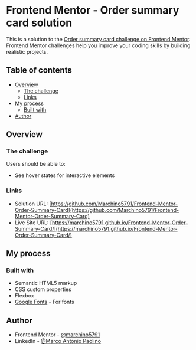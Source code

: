 # Frontend Mentor - Order summary card solution

This is a solution to the [Order summary card challenge on Frontend Mentor](https://www.frontendmentor.io/challenges/order-summary-component-QlPmajDUj). Frontend Mentor challenges help you improve your coding skills by building realistic projects. 

## Table of contents

- [Overview](#overview)
  - [The challenge](#the-challenge)
  - [Links](#links)
- [My process](#my-process)
  - [Built with](#built-with)
- [Author](#author)

## Overview

### The challenge

Users should be able to:

- See hover states for interactive elements

### Links

- Solution URL: [https://github.com/Marchino5791/Frontend-Mentor-Order-Summary-Card](https://github.com/Marchino5791/Frontend-Mentor-Order-Summary-Card)
- Live Site URL: [https://marchino5791.github.io/Frontend-Mentor-Order-Summary-Card/](https://marchino5791.github.io/Frontend-Mentor-Order-Summary-Card/)

## My process

### Built with

- Semantic HTML5 markup
- CSS custom properties
- Flexbox
- [Google Fonts](https://fonts.google.com/) - For fonts

## Author

- Frontend Mentor - [@marchino5791](https://www.frontendmentor.io/profile/marchino5791)
- LinkedIn - [@Marco Antonio Paolino](https://www.linkedin.com/in/marco-paolino/)
